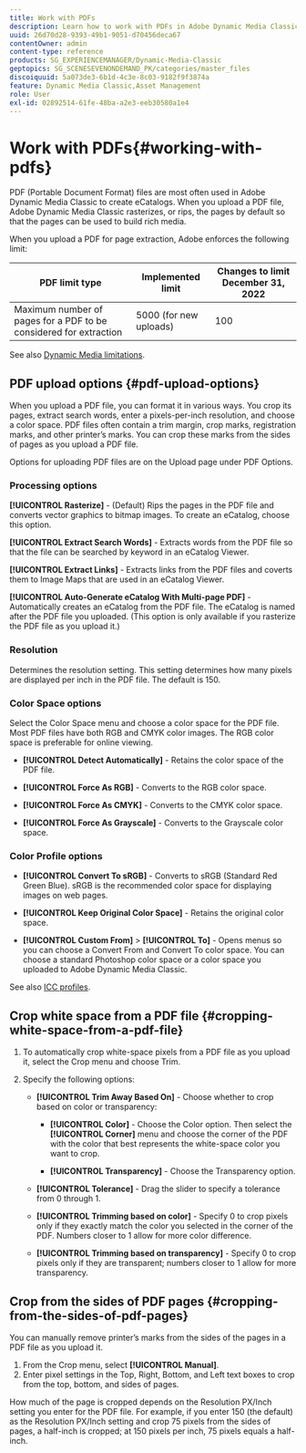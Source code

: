 ```yaml
---
title: Work with PDFs
description: Learn how to work with PDFs in Adobe Dynamic Media Classic.
uuid: 26d70d28-9393-49b1-9051-d70456deca67
contentOwner: admin
content-type: reference
products: SG_EXPERIENCEMANAGER/Dynamic-Media-Classic
geptopics: SG_SCENESEVENONDEMAND_PK/categories/master_files
discoiquuid: 5a073de3-6b1d-4c3e-8c03-9182f9f3874a
feature: Dynamic Media Classic,Asset Management
role: User
exl-id: 02892514-61fe-48ba-a2e3-eeb30580a1e4
---
```

# Work with PDFs{#working-with-pdfs}

PDF (Portable Document Format) files are most often used in Adobe Dynamic Media Classic to create eCatalogs. When you upload a PDF file, Adobe Dynamic Media Classic rasterizes, or rips, the pages by default so that the pages can be used to build rich media.

When you upload a PDF for page extraction, Adobe enforces the following limit:

| PDF limit type | Implemented limit | Changes to limit December 31, 2022 |
| --- | --- | --- |
| Maximum number of pages for a PDF to be considered for extraction | 5000 (for new uploads) | 100 |

See also [Dynamic Media limitations](help/limitations.md).

## PDF upload options {#pdf-upload-options}

When you upload a PDF file, you can format it in various ways. You crop its pages, extract search words, enter a pixels-per-inch resolution, and choose a color space. PDF files often contain a trim margin, crop marks, registration marks, and other printer’s marks. You can crop these marks from the sides of pages as you upload a PDF file.

Options for uploading PDF files are on the Upload page under PDF Options.

### Processing options

**[!UICONTROL Rasterize]** - (Default) Rips the pages in the PDF file and converts vector graphics to bitmap images. To create an eCatalog, choose this option.

**[!UICONTROL Extract Search Words]** - Extracts words from the PDF file so that the file can be searched by keyword in an eCatalog Viewer.

**[!UICONTROL Extract Links]** - Extracts links from the PDF files and coverts them to Image Maps that are used in an eCatalog Viewer.

**[!UICONTROL Auto-Generate eCatalog With Multi-page PDF]** - Automatically creates an eCatalog from the PDF file. The eCatalog is named after the PDF file you uploaded. (This option is only available if you rasterize the PDF file as you upload it.)

### Resolution

Determines the resolution setting. This setting determines how many pixels are displayed per inch in the PDF file. The default is 150.

### Color Space options

Select the Color Space menu and choose a color space for the PDF file. Most PDF files have both RGB and CMYK color images. The RGB color space is preferable for online viewing.

* **[!UICONTROL Detect Automatically]** - Retains the color space of the PDF file.

* **[!UICONTROL Force As RGB]** - Converts to the RGB color space.

* **[!UICONTROL Force As CMYK]** - Converts to the CMYK color space.

* **[!UICONTROL Force As Grayscale]** - Converts to the Grayscale color space.

### Color Profile options

* **[!UICONTROL Convert To sRGB]** - Converts to sRGB (Standard Red Green Blue). sRGB is the recommended color space for displaying images on web pages.

* **[!UICONTROL Keep Original Color Space]** - Retains the original color space.

* **[!UICONTROL Custom From]** > **[!UICONTROL To]** - Opens menus so you can choose a Convert From and Convert To color space. You can choose a standard Photoshop color space or a color space you uploaded to Adobe Dynamic Media Classic.

See also [ICC profiles](/help/icc-profiles.md#icc_profiles).

## Crop white space from a PDF file {#cropping-white-space-from-a-pdf-file}

1. To automatically crop white-space pixels from a PDF file as you upload it, select the Crop menu and choose Trim. 
1. Specify the following options:

   * **[!UICONTROL Trim Away Based On]** - Choose whether to crop based on color or transparency:

     * **[!UICONTROL Color]** - Choose the Color option. Then select the **[!UICONTROL Corner]** menu and choose the corner of the PDF with the color that best represents the white-space color you want to crop.

     * **[!UICONTROL Transparency]** - Choose the Transparency option.

   * **[!UICONTROL Tolerance]** - Drag the slider to specify a tolerance from 0 through 1.

   * **[!UICONTROL Trimming based on color]** - Specify 0 to crop pixels only if they exactly match the color you selected in the corner of the PDF. Numbers closer to 1 allow for more color difference.

   * **[!UICONTROL Trimming based on transparency]** - Specify 0 to crop pixels only if they are transparent; numbers closer to 1 allow for more transparency.

## Crop from the sides of PDF pages {#cropping-from-the-sides-of-pdf-pages}

You can manually remove printer’s marks from the sides of the pages in a PDF file as you upload it.

1. From the Crop menu, select **[!UICONTROL Manual]**.
1. Enter pixel settings in the Top, Right, Bottom, and Left text boxes to crop from the top, bottom, and sides of pages.

How much of the page is cropped depends on the Resolution PX/Inch setting you enter for the PDF file. For example, if you enter 150 (the default) as the Resolution PX/Inch setting and crop 75 pixels from the sides of pages, a half-inch is cropped; at 150 pixels per inch, 75 pixels equals a half-inch.
